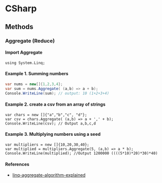 # CSharp

## Methods

### Aggregate (Reduce)

#### Import Aggregate

```charp
using System.Linq;
```

#### Example 1. Summing numbers

```c#
var nums = new[]{1,2,3,4};
var sum = nums.Aggregate( (a,b) => a + b);
Console.WriteLine(sum); // output: 10 (1+2+3+4)
```

#### Example 2. create a csv from an array of strings

```charp
var chars = new []{"a","b","c", "d"};
var csv = chars.Aggregate( (a,b) => a + ',' + b);
Console.WriteLine(csv); // Output a,b,c,d
```

#### Example 3. Multiplying numbers using a seed

```charp
var multipliers = new []{10,20,30,40};
var multiplied = multipliers.Aggregate(5, (a,b) => a * b);
Console.WriteLine(multiplied); //Output 1200000 ((((5*10)*20)*30)*40)
```

#### References

- [linq-aggregate-algorithm-explained](https://stackoverflow.com/questions/7105505/linq-aggregate-algorithm-explained)
